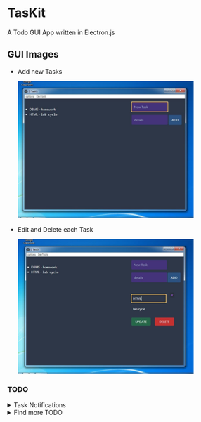 # TasKit
A Todo GUI App written in Electron.js

## GUI Images
- Add new Tasks

    <img src="./assets/images/addtask.jpg" width="400">


- Edit and Delete each Task

    <img src="./assets/images/editanddelete.jpg" width="400">

### TODO
<details>
  <summary> Task Notifications </summary>

  - Added, Updated, Deleted noti.
  - ClearAll DB noti
</details>
<details>
  <summary> Find more TODO </summary>

  - :joy: :stuck_out_tongue_closed_eyes: :satisfied: :running:
</details>